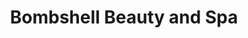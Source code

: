 ---
title: "Bombshell Beauty and Spa"
url: /euclid/bombshell-beauty-and-spa-lake-shore-boulevard/
shop: Kosmetik
---